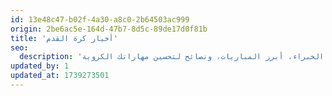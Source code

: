 ```yaml
---
id: 13e48c47-b02f-4a30-a8c0-2b64503ac999
origin: 2be6ac5e-164d-47b7-8d5c-89de17d0f81b
title: 'أخبار كرة القدم'
seo:
  description: 'احصل على آخر أخبار كرة القدم، استراتيجيات التدريب، والتحديثات من أكاديمية مهد الرياضية. ابقَ في المقدمة مع نصائح الخبراء، أبرز المباريات، ونصائح لتحسين مهاراتك الكروية.'
updated_by: 1
updated_at: 1739273501
---
```


